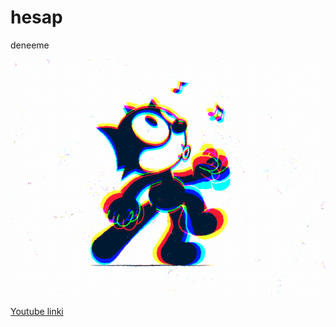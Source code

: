 # hesap
deneeme


 
  ![github](https://github.com/UgurArii/hesap/blob/main/5eeea355389655.59822ff824b72.gif)

[Youtube linki](https://www.youtube.com/)
